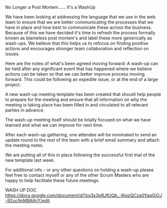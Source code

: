 No Longer a Post Mortem...... It's a WashUp 

We have been looking at addressing the language that we use in the web team to ensure that we are better communicating the processes that we have in place and how best to communicate these across the business. Because of this we have decided it's time to refresh the process formally known as blameless post mortem's and label these more generically as wash-ups.  We believe that this helps us to refocus on finding positive actions and encourages stronger team collaboration and reflection on issues.

Here are the notes of what's been agreed moving forward: 
A wash-up can be held after any significant event that has happened where we believe actions can be taken so that we can better improve process moving forward.  This could be following an expedite issue, or at the end of a large project.

A new wash-up meeting template has been created that should help people to prepare for the meeting and ensure that all information on why the meeting is taking place has been filled in and circulated to all relevant parties in advance.

The wash-up meeting itself should be totally focused on what we have learned and what we can improve for next time.

After each wash-up gathering, one attendee will be nominated to send an update round to the rest of the team with a brief email summary and attach the meeting notes.

We are putting all of this in place following the successful first trial of the new template last week.

For additional info - or any other questions on holding a wash-up please feel free to contact myself or any of the other Scrum Masters who are happy to help facilitate these future meetings.

WASH UP DOC 
https://docs.google.com/document/d/1zq3x3pRJfUQb_-8iqzQCza0YaqGiOJ-92uc9oM8A6cY/edit
